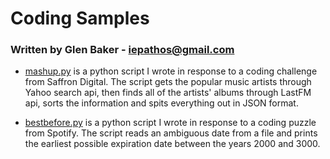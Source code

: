 # Coding Samples

### Written by Glen Baker - iepathos@gmail.com

+ [mashup.py](https://github.com/iepathos/codingsamples/blob/master/mashup.py) is a python script I wrote in response to a coding challenge from Saffron Digital.  The script gets the popular music artists through Yahoo search api, then finds all of the artists' albums through LastFM api, sorts the information and spits everything out in JSON format.

+ [bestbefore.py](https://github.com/iepathos/codingsamples/blob/master/bestbefore.py) is a python script I wrote in response to a coding puzzle from Spotify.  The script reads an ambiguous date from a file and prints the earliest possible expiration date between the years 2000 and 3000.
